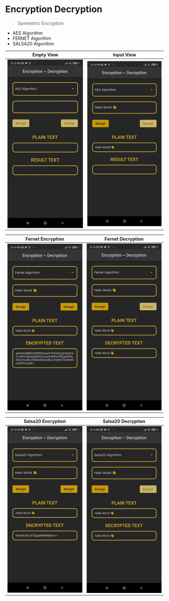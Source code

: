 # Encryption Decryption

> Symmetric Encryption
- AES Algorithm
- FERNET Algorithm
- SALSA20 Algorithm

| Empty View | Input View |
|----------------|:----------------:|
| ![View](assets/readme/img.png) | ![View](assets/readme/img_1.png) |

| Fernet Encryption | Fernet Decryption |
|----------------|:----------------:|
| ![View](assets/readme/img_4.png) | ![View](assets/readme/img_5.png) |

| Salsa20 Encryption | Salsa20 Decryption |
|----------------|:----------------:|
| ![View](assets/readme/img_6.png) | ![View](assets/readme/img_7.png) |
